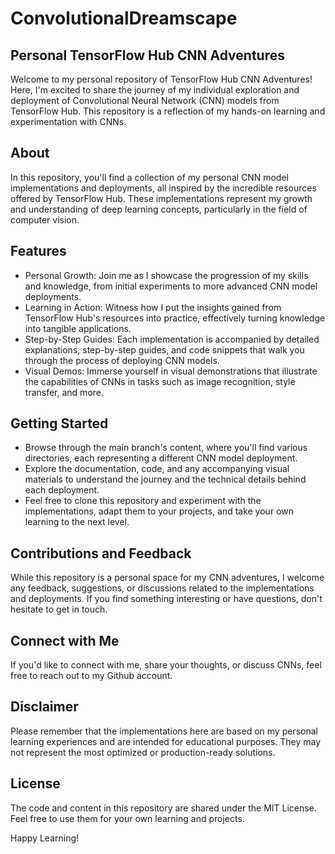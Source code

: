# ConvolutionalDreamscape
## Personal TensorFlow Hub CNN Adventures

Welcome to my personal repository of TensorFlow Hub CNN Adventures! Here, I'm excited to share the journey of my individual exploration and deployment of Convolutional Neural Network (CNN) models from TensorFlow Hub. This repository is a reflection of my hands-on learning and experimentation with CNNs.

## About

In this repository, you'll find a collection of my personal CNN model implementations and deployments, all inspired by the incredible resources offered by TensorFlow Hub. These implementations represent my growth and understanding of deep learning concepts, particularly in the field of computer vision.

## Features

   - Personal Growth: Join me as I showcase the progression of my skills and knowledge, from initial experiments to more advanced CNN model deployments.
   - Learning in Action: Witness how I put the insights gained from TensorFlow Hub's resources into practice, effectively turning knowledge into tangible applications.
   - Step-by-Step Guides: Each implementation is accompanied by detailed explanations, step-by-step guides, and code snippets that walk you through the process of deploying CNN models.
   - Visual Demos: Immerse yourself in visual demonstrations that illustrate the capabilities of CNNs in tasks such as image recognition, style transfer, and more.

## Getting Started
- Browse through the main branch's content, where you'll find various directories, each representing a different CNN model deployment.
- Explore the documentation, code, and any accompanying visual materials to understand the journey and the technical details behind each deployment.
- Feel free to clone this repository and experiment with the implementations, adapt them to your projects, and take your own learning to the next level.

## Contributions and Feedback

While this repository is a personal space for my CNN adventures, I welcome any feedback, suggestions, or discussions related to the implementations and deployments. If you find something interesting or have questions, don't hesitate to get in touch.

## Connect with Me

If you'd like to connect with me, share your thoughts, or discuss CNNs, feel free to reach out to my Github account.

## Disclaimer

Please remember that the implementations here are based on my personal learning experiences and are intended for educational purposes. They may not represent the most optimized or production-ready solutions.

## License

The code and content in this repository are shared under the MIT License. Feel free to use them for your own learning and projects.

Happy Learning!

